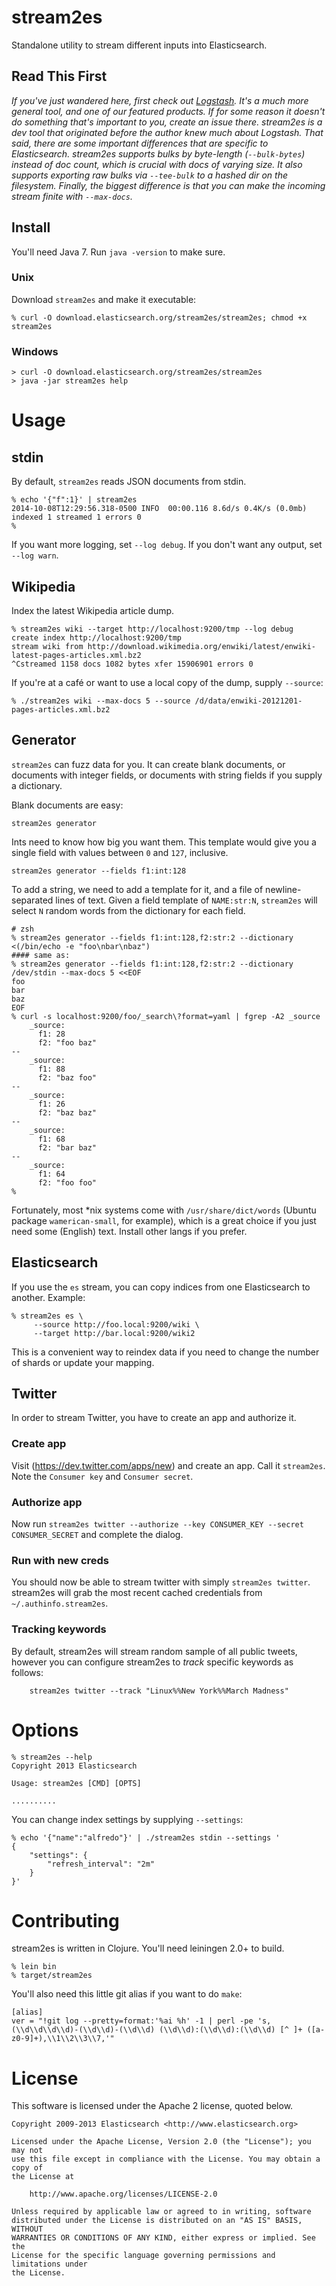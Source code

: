 # stream2es

Standalone utility to stream different inputs into Elasticsearch.

## Read This First

*If you've just wandered here, first check out [Logstash](http://github.com/elasticsearch/logstash).  It's a much more general tool, and one of our featured products.  If for some reason it doesn't do something that's important to you, create an issue there.  stream2es is a dev tool that originated before the author knew much about Logstash.  That said, there are some important differences that are specific to Elasticsearch.  stream2es supports bulks by byte-length (`--bulk-bytes`) instead of doc count, which is crucial with docs of varying size.  It also supports exporting raw bulks via `--tee-bulk` to a hashed dir on the filesystem.  Finally, the biggest difference is that you can make the incoming stream finite with `--max-docs`.*

## Install

You'll need Java 7.  Run `java -version` to make sure.

### Unix

Download `stream2es` and make it executable:

```
% curl -O download.elasticsearch.org/stream2es/stream2es; chmod +x stream2es
```

### Windows

```
> curl -O download.elasticsearch.org/stream2es/stream2es
> java -jar stream2es help
```



# Usage

## stdin

By default, `stream2es` reads JSON documents from stdin.

```
% echo '{"f":1}' | stream2es
2014-10-08T12:29:56.318-0500 INFO  00:00.116 8.6d/s 0.4K/s (0.0mb) indexed 1 streamed 1 errors 0
%
```

If you want more logging, set `--log debug`.  If you don't want any output, set `--log warn`.

## Wikipedia

Index the latest Wikipedia article dump.

    % stream2es wiki --target http://localhost:9200/tmp --log debug
    create index http://localhost:9200/tmp
    stream wiki from http://download.wikimedia.org/enwiki/latest/enwiki-latest-pages-articles.xml.bz2
    ^Cstreamed 1158 docs 1082 bytes xfer 15906901 errors 0

If you're at a café or want to use a local copy of the dump, supply `--source`:

    % ./stream2es wiki --max-docs 5 --source /d/data/enwiki-20121201-pages-articles.xml.bz2

## Generator

`stream2es` can fuzz data for you.  It can create blank documents, or documents with integer fields, or documents with string fields if you supply a dictionary.

Blank documents are easy:

```
stream2es generator
```

Ints need to know how big you want them.  This template would give you a single field with values between `0` and `127`, inclusive.

```
stream2es generator --fields f1:int:128
```

To add a string, we need to add a template for it, and a file of newline-separated lines of text.  Given a field template of `NAME:str:N`, `stream2es` will select `N` random words from the dictionary for each field.

```
# zsh
% stream2es generator --fields f1:int:128,f2:str:2 --dictionary <(/bin/echo -e "foo\nbar\nbaz")
#### same as:
% stream2es generator --fields f1:int:128,f2:str:2 --dictionary /dev/stdin --max-docs 5 <<EOF
foo
bar
baz
EOF
% curl -s localhost:9200/foo/_search\?format=yaml | fgrep -A2 _source
    _source:
      f1: 28
      f2: "foo baz"
--
    _source:
      f1: 88
      f2: "baz foo"
--
    _source:
      f1: 26
      f2: "baz baz"
--
    _source:
      f1: 68
      f2: "bar baz"
--
    _source:
      f1: 64
      f2: "foo foo"
%
```

Fortunately, most *nix systems come with `/usr/share/dict/words` (Ubuntu package `wamerican-small`, for example), which is a great choice if you just need some (English) text.  Install other langs if you prefer.


## Elasticsearch

If you use the `es` stream, you can copy indices from one Elasticsearch to another.  Example:

    % stream2es es \
         --source http://foo.local:9200/wiki \
         --target http://bar.local:9200/wiki2

This is a convenient way to reindex data if you need to change the number of shards or update your mapping.

## Twitter

In order to stream Twitter, you have to create an app and authorize it.

### Create app

Visit (https://dev.twitter.com/apps/new) and create an app.  Call it `stream2es`.  Note the `Consumer key` and `Consumer secret`.

### Authorize app

Now run `stream2es twitter --authorize --key CONSUMER_KEY --secret CONSUMER_SECRET` and complete the dialog.

### Run with new creds

You should now be able to stream twitter with simply `stream2es twitter`.  stream2es will grab the most recent cached credentials from `~/.authinfo.stream2es`.

### Tracking keywords

By default, stream2es will stream random sample of all public tweets, however
you can configure stream2es to _track_ specific keywords as follows:

    	stream2es twitter --track "Linux%%New York%%March Madness"

# Options

    % stream2es --help
    Copyright 2013 Elasticsearch

    Usage: stream2es [CMD] [OPTS]

    ..........


You can change index settings by supplying `--settings`:

    % echo '{"name":"alfredo"}' | ./stream2es stdin --settings '
    {
        "settings": {
            "refresh_interval": "2m"
        }
    }'

# Contributing

stream2es is written in Clojure.  You'll need leiningen 2.0+ to build.

    % lein bin
    % target/stream2es

You'll also need this little git alias if you want to do `make`:

```
[alias]
ver = "!git log --pretty=format:'%ai %h' -1 | perl -pe 's,(\\d\\d\\d\\d)-(\\d\\d)-(\\d\\d) (\\d\\d):(\\d\\d):(\\d\\d) [^ ]+ ([a-z0-9]+),\\1\\2\\3\\7,'"
```

# License

This software is licensed under the Apache 2 license, quoted below.

    Copyright 2009-2013 Elasticsearch <http://www.elasticsearch.org>

    Licensed under the Apache License, Version 2.0 (the "License"); you may not
    use this file except in compliance with the License. You may obtain a copy of
    the License at

        http://www.apache.org/licenses/LICENSE-2.0

    Unless required by applicable law or agreed to in writing, software
    distributed under the License is distributed on an "AS IS" BASIS, WITHOUT
    WARRANTIES OR CONDITIONS OF ANY KIND, either express or implied. See the
    License for the specific language governing permissions and limitations under
    the License.
